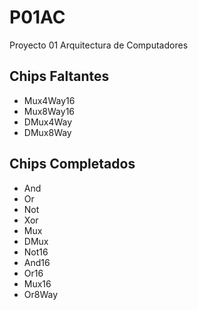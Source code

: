# P01AC
Proyecto 01 Arquitectura de Computadores

## Chips Faltantes

- Mux4Way16
- Mux8Way16
- DMux4Way
- DMux8Way

## Chips Completados

- And 
- Or 
- Not
- Xor
- Mux
- DMux
- Not16
- And16
- Or16
- Mux16
- Or8Way
